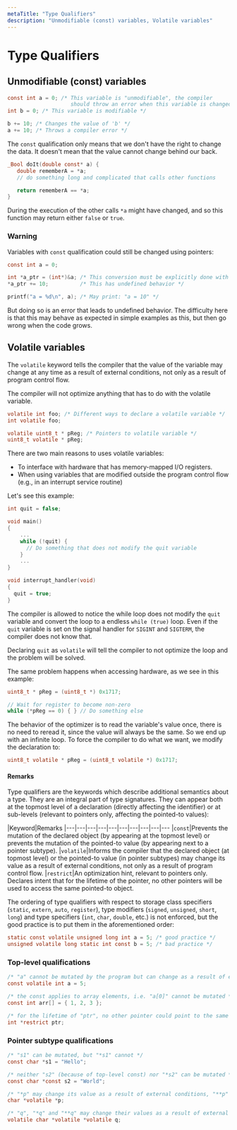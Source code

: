 ```yaml
---
metaTitle: "Type Qualifiers"
description: "Unmodifiable (const) variables, Volatile variables"
---
```


# Type Qualifiers



## Unmodifiable (const) variables


```c
const int a = 0; /* This variable is "unmodifiable", the compiler
                    should throw an error when this variable is changed */
int b = 0; /* This variable is modifiable */

b += 10; /* Changes the value of 'b' */
a += 10; /* Throws a compiler error */

```

The `const` qualification only means that we don't have the right to change the data. It doesn't mean that the value cannot change behind our back.

```c
_Bool doIt(double const* a) {
   double rememberA = *a;
   // do something long and complicated that calls other functions

   return rememberA == *a;
}

```

During the execution of the other calls `*a` might have changed, and so this function may return either `false` or `true`.

### Warning

Variables with `const` qualification could still be changed using pointers:

```c
const int a = 0;

int *a_ptr = (int*)&a; /* This conversion must be explicitly done with a cast */
*a_ptr += 10;          /* This has undefined behavior */

printf("a = %d\n", a); /* May print: "a = 10" */

```

But doing so is an error that leads to undefined behavior. The difficulty here is that this may behave as expected in simple examples as this, but then go wrong when the code grows.



## Volatile variables


The `volatile` keyword tells the compiler that the value of the variable may change at any time as a result of external conditions, not only as a result of program control flow.

The compiler will not optimize anything that has to do with the volatile variable.

```c
volatile int foo; /* Different ways to declare a volatile variable */
int volatile foo;

volatile uint8_t * pReg; /* Pointers to volatile variable */
uint8_t volatile * pReg;

```

There are two main reasons to uses volatile variables:

- To interface with hardware that has memory-mapped I/O registers.
- When using variables that are modified outside the program control flow (e.g., in an interrupt service routine)

Let's see this example:

```c
int quit = false;

void main() 
{
    ... 
    while (!quit) {
      // Do something that does not modify the quit variable
    } 
    ...
}

void interrupt_handler(void) 
{
  quit = true;
}

```

The compiler is allowed to notice the while loop does not modify the `quit` variable and convert the loop to a endless `while (true)` loop. Even if the `quit` variable is set on the signal handler for `SIGINT` and `SIGTERM`, the compiler does not know that.

Declaring `quit` as `volatile` will tell the compiler to not optimize the loop and the problem will be solved.

The same problem happens when accessing hardware, as we see in this example:

```c
uint8_t * pReg = (uint8_t *) 0x1717;

// Wait for register to become non-zero 
while (*pReg == 0) { } // Do something else

```

The behavior of the optimizer is to read the variable's value once, there is no need to reread it, since the value will always be the same. So we end up with an infinite loop. To force the compiler to do what we want, we modify the declaration to:

```c
uint8_t volatile * pReg = (uint8_t volatile *) 0x1717;

```



#### Remarks


Type qualifiers are the keywords which describe additional semantics about a type. They are an integral part of type signatures. They can appear both at the topmost level of a declaration (directly affecting the identifier) or at sub-levels (relevant to pointers only, affecting the pointed-to values):

|Keyword|Remarks
|---|---|---|---|---|---|---|---|---|---
|`const`|Prevents the mutation of the declared object (by appearing at the topmost level) or prevents the mutation of the pointed-to value (by appearing next to a pointer subtype).
|`volatile`|Informs the compiler that the declared object (at topmost level) or the pointed-to value (in pointer subtypes) may change its value as a result of external conditions, not only as a result of program control flow.
|`restrict`|An optimization hint, relevant to pointers only. Declares intent that for the lifetime of the pointer, no other pointers will be used to access the same pointed-to object.

The ordering of type qualifiers with respect to storage class specifiers (`static`, `extern`, `auto`, `register`), type modifiers (`signed`, `unsigned`, `short`, `long`) and type specifiers (`int`, `char`, `double`, etc.) is not enforced, but the good practice is to put them in the aforementioned order:

```c
static const volatile unsigned long int a = 5; /* good practice */
unsigned volatile long static int const b = 5; /* bad practice */

```

### Top-level qualifications

```c
/* "a" cannot be mutated by the program but can change as a result of external conditions */
const volatile int a = 5;

/* the const applies to array elements, i.e. "a[0]" cannot be mutated */    
const int arr[] = { 1, 2, 3 };

/* for the lifetime of "ptr", no other pointer could point to the same "int" object */
int *restrict ptr;

```

### Pointer subtype qualifications

```c
/* "s1" can be mutated, but "*s1" cannot */
const char *s1 = "Hello";

/* neither "s2" (because of top-level const) nor "*s2" can be mutated */
const char *const s2 = "World";

/* "*p" may change its value as a result of external conditions, "**p" and "p" cannot */
char *volatile *p;

/* "q", "*q" and "**q" may change their values as a result of external conditions */
volatile char *volatile *volatile q;

```

